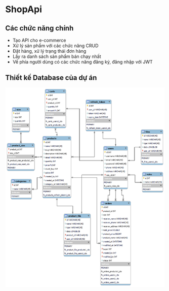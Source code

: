 # ShopApi
## Các chức năng chính
* Tạo API cho e-commerce 
* Xử lý sản phẩm với các chức năng CRUD
* Đặt hàng, xử lý trạng thái đơn hàng
* Lấy ra danh sách sản phẩm bán chạy nhất
* Về phía người dùng có các chức năng đăng ký, đăng nhập với JWT

## Thiết kế Database của dự án

<img src="https://github.com/Phu-Vu-1806/E-Commerce/blob/main/ShopApi.png?raw=true" />
